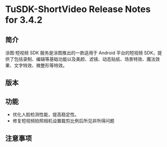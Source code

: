 # TuSDK-ShortVideo Release Notes for 3.4.2

## 简介


涂图·短视频 SDK 服务是涂图推出的一款适用于 Android 平台的短视频 SDK，提供了包括录制、编辑等基础功能以及美颜、滤镜、动态贴纸、场景特效、魔法效果、文字特效、微整形等特效。


## 版本



## 功能


* 优化人脸检测性能，提高稳定性。
* 修复短视频拍照相机设置裁剪比例后所见非所得问题


## 注意事项

